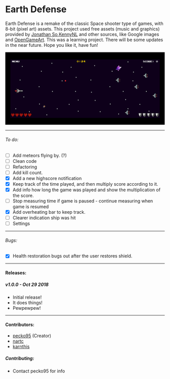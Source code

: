 # Earth Defense

Earth Defense is a remake of the classic Space shooter type of games, with 8-bit (pixel art) assets. This project used free assets (music and graphics) provided by [Jonathan So](https://jonathan-so.itch.io/),[KennyNL](https://kenney.nl/) and other sources, like Google images and [OpenGameArt](https://opengameart.org). This was a learning project. There will be some updates in the near future. Hope you like it, have fun!

<img src="./assets/images/screenshot.png">

------------------------------------------------
###### To do:
* [ ] Add meteors flying by. (?)
* [ ] Clean code
* [ ] Refactoring
* [ ] Add kill count.
* [x] Add a new highscore notification
* [x] Keep track of the time played, and then multiply score according to it.
* [x] Add info how long the game was played and show the multiplication of the score.
* [ ] Stop measuring time if game is paused - continue measuring when game is resumed
* [x] Add overheating bar to keep track.
* [ ] Clearer indication ship was hit
* [ ] Settings
-------------------
###### Bugs:
* [x]  Health restoration bugs out after the user restores shield.
----------
#### Releases:
##### v1.0.0 - Oct 29 2018
* Initial release!
* It does things!
* Pewpewpew!
----------
#### Contributors:
* [pecko95](https://github.com/pecko95) (Creator)
* [nartc](https://github.com/nartc)
* [karnthis](https://github.com/karnthis)

##### Contributing:
* Contact pecko95 for info